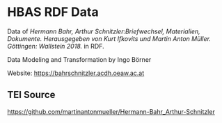 # HBAS RDF Data

Data of *Hermann Bahr, Arthur Schnitzler:Briefwechsel, Materialien, Dokumente. Herausgegeben von Kurt Ifkovits und Martin Anton Müller. Göttingen: Wallstein 2018.* in RDF.

Data Modeling and Transformation by Ingo Börner

Website: https://bahrschnitzler.acdh.oeaw.ac.at

## TEI Source
https://github.com/martinantonmueller/Hermann-Bahr_Arthur-Schnitzler
